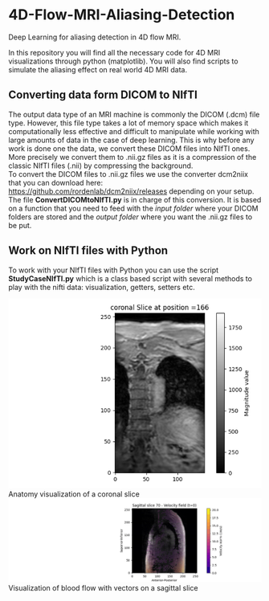 # 4D-Flow-MRI-Aliasing-Detection
Deep Learning for aliasing detection in 4D flow MRI.

In this repository you will find all the necessary code for 4D MRI visualizations through python (matplotlib). You will also find scripts to simulate the aliasing effect on real world 4D MRI data.

## Converting data form DICOM to NIfTI

The output data type of an MRI machine is commonly the DICOM (.dcm) file type. However, this file type takes a lot of memory space which makes it computationally less effective and difficult to manipulate while working with large amounts of data in the case of deep learning. This is why before any work is done one the data, we convert these DICOM files into NIfTI ones. More precisely we convert them to .nii.gz files as it is a compression of the classic NIfTI files (.nii) by compressing the background.  
To convert the DICOM files to .nii.gz files we use the converter dcm2niix that you can download here: https://github.com/rordenlab/dcm2niix/releases depending on your setup. The file **ConvertDICOMtoNIfTI.py** is in charge of this conversion. It is based on a function that you need to feed with the *input folder* where your DICOM folders are stored and the *output folder* where you want the .nii.gz files to be put.

## Work on NIfTI files with Python

To work with your NIfTI files with Python you can use the script **StudyCaseNIfTI.py** which is a class based script with several methods to play with the nifti data: visualization, getters, setters etc.

![](ReadmeResources\Coronnal_Slice_166_Anatomy.png)
Anatomy visualization of a coronal slice
![](Results\Animations\velocity_sagittal_slice_70_with_magnitude_mask.gif)
Visualization of blood flow with vectors on a sagittal slice